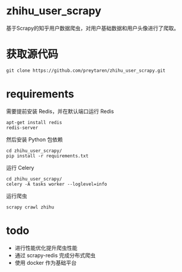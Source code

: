 # zhihu_user_scrapy
基于Scrapy的知乎用户数据爬虫，对用户基础数据和用户头像进行了爬取。

# 获取源代码
```
git clone https://github.com/preytaren/zhihu_user_scrapy.git
```
# requirements
需要提前安装 Redis，并在默认端口运行 Redis
```
apt-get install redis
redis-server
```
然后安装 Python 包依赖
```
cd zhihu_user_scrapy/
pip install -r requirements.txt
```
运行 Celery
```
cd zhihu_user_scrapy/
celery -A tasks worker --loglevel=info
```

运行爬虫
```
scrapy crawl zhihu   
```

# todo
- 进行性能优化提升爬虫性能
- 通过 scrapy-redis 完成分布式爬虫
- 使用 docker 作为基础平台
